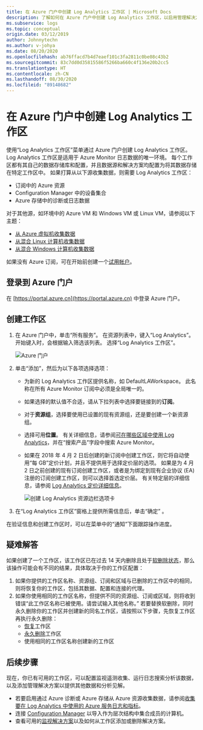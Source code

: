 ```yaml
---
title: 在 Azure 门户中创建 Log Analytics 工作区 | Microsoft Docs
description: 了解如何在 Azure 门户中创建 Log Analytics 工作区，以启用管理解决方案以及从云和本地环境进行的数据收集。
ms.subservice: logs
ms.topic: conceptual
origin.date: 03/12/2019
author: Johnnytechn
ms.author: v-johya
ms.date: 08/20/2020
ms.openlocfilehash: ab76ffacd7b4d7eaef101c3fa2811c0be08c43b2
ms.sourcegitcommit: 83c7dd0d35815586f5266ba660c4f136e20b2cc5
ms.translationtype: HT
ms.contentlocale: zh-CN
ms.lasthandoff: 08/30/2020
ms.locfileid: "89148682"
---
```

# <a name="create-a-log-analytics-workspace-in-the-azure-portal"></a>在 Azure 门户中创建 Log Analytics 工作区
使用“Log Analytics 工作区”菜单通过 Azure 门户创建 Log Analytics 工作区。 Log Analytics 工作区是适用于 Azure Monitor 日志数据的唯一环境。 每个工作区都有其自己的数据存储库和配置，并且数据源和解决方案均配置为将其数据存储在特定工作区中。 如果打算从以下源收集数据，则需要 Log Analytics 工作区：

* 订阅中的 Azure 资源
* Configuration Manager 中的设备集合 
* Azure 存储中的诊断或日志数据

对于其他源，如环境中的 Azure VM 和 Windows VM 或 Linux VM，请参阅以下主题：

*  [从 Azure 虚拟机收集数据](./quick-collect-azurevm.md) 
*  [从混合 Linux 计算机收集数据](./quick-collect-linux-computer.md)
*  [从混合 Windows 计算机收集数据](quick-collect-windows-computer.md)

如果没有 Azure 订阅，可在开始前创建一个[试用帐户](https://www.azure.cn/pricing/1rmb-trial)。

## <a name="sign-in-to-azure-portal"></a>登录到 Azure 门户
在 [https://portal.azure.cn](https://portal.azure.cn) 中登录 Azure 门户。 

## <a name="create-a-workspace"></a>创建工作区
1. 在 Azure 门户中，单击“所有服务”。 在资源列表中，键入“Log Analytics”。 开始键入时，会根据输入筛选该列表。 选择“Log Analytics 工作区”。

    ![Azure 门户](./media/quick-create-workspace/azure-portal-01.png)
  
2. 单击“添加”，然后为以下各项选择选项：

   * 为新的 Log Analytics 工作区提供名称，如 DefaultLAWorkspace。 此名称在所有 Azure Monitor 订阅中必须是全局唯一的。
   * 如果选择的默认值不合适，请从下拉列表中选择要链接到的**订阅**。
   * 对于**资源组**，选择要使用已设置的现有资源组，还是要创建一个新资源组。  
   * 选择可用**位置**。  有关详细信息，请参阅[可在哪些区域中使用 Log Analytics](https://azure.microsoft.com/regions/services/)，并在“搜索产品”字段中搜索 Azure Monitor。  
   * 如果在 2018 年 4 月 2 日后创建的新订阅中创建工作区，则它将自动使用“每 GB”定价计划，并且不提供用于选择定价层的选项。  如果是为 4 月 2 日之前创建的现有订阅创建工作区，或者是为绑定到现有企业协议 (EA) 注册的订阅创建工作区，则可以选择首选定价层。  有关特定层的详细信息，请参阅 [Log Analytics 定价详细信息](https://www.azure.cn/pricing/details/monitor/)。

        ![创建 Log Analytics 资源边栏选项卡](./media/quick-create-workspace/create-loganalytics-workspace-02.png)  

3. 在“Log Analytics 工作区”窗格上提供所需信息后，单击“确定” 。  

在验证信息和创建工作区时，可以在菜单中的“通知”下面跟踪操作进度。 

## <a name="troubleshooting"></a>疑难解答
如果创建了一个工作区，该工作区已在过去 14 天内删除且处于[软删除状态](../platform/delete-workspace.md#soft-delete-behavior)，那么该操作可能会有不同的结果，具体取决于你的工作区配置：
1. 如果你提供的工作区名称、资源组、订阅和区域与已删除的工作区中的相同，则将恢复你的工作区，包括其数据、配置和连接的代理。
2. 如果你使用相同的工作区名称，但提供不同的资源组、订阅或区域，则将收到错误“此工作区名称已被使用。请尝试输入其他名称。” 若要替换软删除，同时永久删除你的工作区并创建新的同名工作区，请按照以下步骤，先恢复工作区再执行永久删除：
   - [恢复](../platform/delete-workspace.md#recover-workspace)工作区
   - [永久删除](../platform/delete-workspace.md#permanent-workspace-delete)工作区
   - 使用相同的工作区名称创建新的工作区

## <a name="next-steps"></a>后续步骤
现在，你已有可用的工作区，可以配置监视遥测收集、运行日志搜索分析该数据，以及添加管理解决方案以提供其他数据和分析见解。 

* 若要启用通过 Azure 诊断或 Azure 存储从 Azure 资源收集数据，请参阅[收集要在 Log Analytics 中使用的 Azure 服务日志和指标](../platform/resource-logs.md#send-to-log-analytics-workspace)。  
* 连接 [Configuration Manager](../platform/collect-sccm.md) 以导入作为层次结构中集合成员的计算机。  
* 查看可用的[监视解决方案](../insights/solutions.md)以及如何从工作区添加或删除解决方案。


